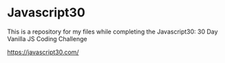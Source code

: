 # Javascript30

This is a repository for my files while completing the Javascript30: 30 Day Vanilla JS Coding Challenge

https://javascript30.com/
